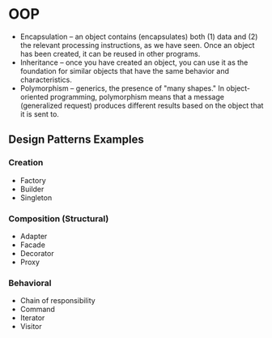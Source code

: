 # OOP

- Encapsulation – an object contains (encapsulates) both (1) data and (2) the relevant processing instructions, as we have seen. Once an object has been created, it can be reused in other programs.
- Inheritance – once you have created an object, you can use it as the foundation for similar objects that have the same behavior and characteristics.
- Polymorphism – generics, the presence of "many shapes." In object-oriented programming, polymorphism means that a message (generalized request) produces different results based on the object that it is sent to.

## Design Patterns Examples

### Creation

- Factory
- Builder
- Singleton

### Composition (Structural)

- Adapter
- Facade
- Decorator
- Proxy

### Behavioral

- Chain of responsibility
- Command
- Iterator
- Visitor
